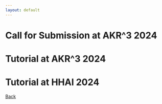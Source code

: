```yaml
---
layout: default
---
```


# Call for Submission at AKR^3 2024

# Tutorial at AKR^3 2024

# Tutorial at HHAI 2024







[Back](./index.html)
